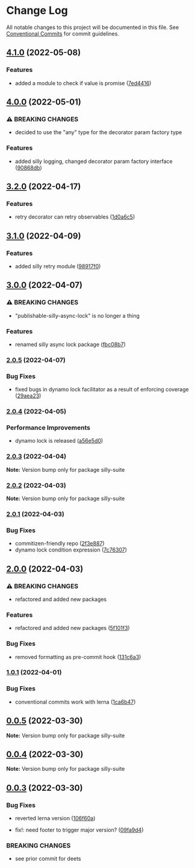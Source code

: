 # Change Log

All notable changes to this project will be documented in this file.
See [Conventional Commits](https://conventionalcommits.org) for commit guidelines.

## [4.1.0](https://github.com/jcprice12/silly-suite/compare/v4.0.0...v4.1.0) (2022-05-08)


### Features

* added a module to check if value is promise ([7ed4416](https://github.com/jcprice12/silly-suite/commit/7ed44160b161f82d2099741ffab7b4e6482608d0))



## [4.0.0](https://github.com/jcprice12/silly-suite/compare/v3.2.0...v4.0.0) (2022-05-01)


### ⚠ BREAKING CHANGES

* decided to use the "any" type for the decorator param factory type

### Features

* added silly logging, changed decorator param factory interface ([90868db](https://github.com/jcprice12/silly-suite/commit/90868db731c9c014e626ed54b3c4f5411507a548))



## [3.2.0](https://github.com/jcprice12/silly-suite/compare/v3.1.0...v3.2.0) (2022-04-17)


### Features

* retry decorator can retry observables ([1d0a6c5](https://github.com/jcprice12/silly-suite/commit/1d0a6c55c9015a805c7608aa6373eb7a4d133719))



## [3.1.0](https://github.com/jcprice12/silly-suite/compare/v3.0.0...v3.1.0) (2022-04-09)


### Features

* added silly retry module ([98917f0](https://github.com/jcprice12/silly-suite/commit/98917f089f437c8fc25a71bfbfb833a604d891b1))



## [3.0.0](https://github.com/jcprice12/silly-suite/compare/v2.0.5...v3.0.0) (2022-04-07)


### ⚠ BREAKING CHANGES

* "publishable-silly-async-lock" is no longer a thing

### Features

* renamed silly async lock package ([fbc08b7](https://github.com/jcprice12/silly-suite/commit/fbc08b703052fcbdd7673245f54b2a68bb112b33))



### [2.0.5](https://github.com/jcprice12/silly-suite/compare/v2.0.4...v2.0.5) (2022-04-07)


### Bug Fixes

* fixed bugs in dynamo lock facilitator as a result of enforcing coverage ([29aea23](https://github.com/jcprice12/silly-suite/commit/29aea23cfcab4c452f8c1c0c2dfcfba4b94f595b))



### [2.0.4](https://github.com/jcprice12/silly-suite/compare/v2.0.3...v2.0.4) (2022-04-05)


### Performance Improvements

* dynamo lock is released ([a56e5d0](https://github.com/jcprice12/silly-suite/commit/a56e5d03ffb65814828c8a1d1c3bab2d6c8c304a))



### [2.0.3](https://github.com/jcprice12/silly-suite/compare/v2.0.2...v2.0.3) (2022-04-04)

**Note:** Version bump only for package silly-suite





### [2.0.2](https://github.com/jcprice12/silly-suite/compare/v2.0.1...v2.0.2) (2022-04-03)

**Note:** Version bump only for package silly-suite





### [2.0.1](https://github.com/jcprice12/silly-suite/compare/v2.0.0...v2.0.1) (2022-04-03)


### Bug Fixes

* commitizen-friendly repo ([2f3e887](https://github.com/jcprice12/silly-suite/commit/2f3e8874dd9b9b180686c772fef7487459368094))
* dynamo lock condition expression ([7c76307](https://github.com/jcprice12/silly-suite/commit/7c763076fdaec3dd2c293b3a961d6527d1dfb1e8))



## [2.0.0](https://github.com/jcprice12/silly-suite/compare/v1.0.1...v2.0.0) (2022-04-03)


### ⚠ BREAKING CHANGES

* refactored and added new packages

### Features

* refactored and added new packages ([5f101f3](https://github.com/jcprice12/silly-suite/commit/5f101f3040efd78d3aef57b60002cbfc7d55e886))


### Bug Fixes

* removed formatting as pre-commit hook ([131c6a3](https://github.com/jcprice12/silly-suite/commit/131c6a3cc49eaa3bdbe1d0465709fbd05604ae8d))




### [1.0.1](https://github.com/jcprice12/silly-suite/compare/v0.0.5...v1.0.1) (2022-04-01)


### Bug Fixes

* conventional commits work with lerna ([1ca6b47](https://github.com/jcprice12/silly-suite/commit/1ca6b472c28d646bcfeeeca0c00cd2326b7d6e64))



## [0.0.5](https://github.com/jcprice12/silly-suite/compare/v0.0.4...v0.0.5) (2022-03-30)

**Note:** Version bump only for package silly-suite





## [0.0.4](https://github.com/jcprice12/silly-suite/compare/v0.0.3...v0.0.4) (2022-03-30)

**Note:** Version bump only for package silly-suite





## [0.0.3](https://github.com/jcprice12/silly-suite/compare/v0.0.2...v0.0.3) (2022-03-30)


### Bug Fixes

* reverted lerna version ([106f60a](https://github.com/jcprice12/silly-suite/commit/106f60a1813c748403fe571a24f0cb25bbb1c47b))


* fix!: need footer to trigger major version? ([09fa9d4](https://github.com/jcprice12/silly-suite/commit/09fa9d46415dbf4e3e4a2febf61d6adc0fde026d))


### BREAKING CHANGES

* see prior commit for deets
